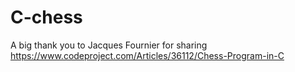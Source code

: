 # C-chess
A big thank you to Jacques Fournier for sharing https://www.codeproject.com/Articles/36112/Chess-Program-in-C

